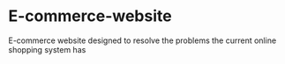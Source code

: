 # E-commerce-website
E-commerce website designed to resolve the problems the current online shopping system has 

